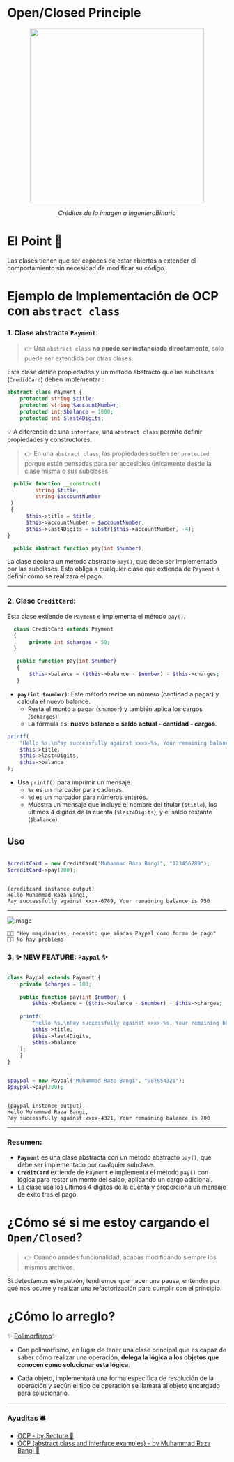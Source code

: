 
# Open/Closed Principle

<p align=center>
  <img src="https://github.com/user-attachments/assets/5c7be335-722b-4511-b0e7-f4207cda023b" height="400" />
</p>

<p align=center>
  <em>Créditos de la imagen a IngenieroBinario</em>
</p>

# El Point 📍
Las clases tienen que ser capaces de estar abiertas a extender el comportamiento sin necesidad de modificar su código. 


# Ejemplo de Implementación de OCP con `abstract class`

### 1. **Clase abstracta `Payment`**:
  > 👉 Una `abstract class` __no puede ser instanciada directamente__, solo puede ser extendida por otras clases.

Esta clase define propiedades y un método abstracto que las subclases (`CredidCard`) deben implementar :

   ```php
   abstract class Payment {
       protected string $title;
       protected string $accountNumber;
       protected int $balance = 1000;
       protected int $last4Digits;
   ```

💡 A diferencia de una `interface`, una `abstract class` permite definir propiedades y constructores.

> 👉 En una `abstract class`, las propiedades suelen ser `protected` porque están pensadas para ser accesibles únicamente desde la clase misma o sus subclases

 ```php
   public function __construct(
          string $title, 
          string $accountNumber
  )
  {
       $this->title = $title;
       $this->accountNumber = $accountNumber;
       $this->last4Digits = substr($this->accountNumber, -4);
 }

   public abstract function pay(int $number);
```

La clase declara un método abstracto `pay()`, que debe ser implementado por las subclases. Esto obliga a cualquier clase que extienda de `Payment` a definir cómo se realizará el pago.

---

### 2. **Clase `CreditCard`**:

Esta clase extiende de `Payment` e implementa el método `pay()`.

```php
  class CreditCard extends Payment
  {
       private int $charges = 50;
  }
```

```php
   public function pay(int $number)
   {
       $this->balance = ($this->balance - $number) - $this->charges;
   }
```

   - **`pay(int $number)`**: Este método recibe un número (cantidad a pagar) y calcula el nuevo balance.
     - Resta el monto a pagar (`$number`) y también aplica los cargos (`$charges`).
     - La fórmula es: **nuevo balance = saldo actual - cantidad - cargos**.

  ```php
  printf(
      "Hello %s,\nPay successfully against xxxx-%s, Your remaining balance is %d\n", 
      $this->title, 
      $this->last4Digits, 
      $this->balance
  );

```

   - Usa `printf()` para imprimir un mensaje.
     - `%s` es un marcador para cadenas.
     - `%d` es un marcador para números enteros.
     - Muestra un mensaje que incluye el nombre del titular (`$title`), los últimos 4 dígitos de la cuenta (`$last4Digits`), y el saldo restante (`$balance`).

## Uso 
```php

$creditCard = new CreditCard("Muhammad Raza Bangi", "123456789");
$creditCard->pay(200);

```

```plaintext

(creditcard instance output)
Hello Muhammad Raza Bangi,
Pay successfully against xxxx-6789, Your remaining balance is 750

```

---

![image](https://github.com/user-attachments/assets/3065b367-415d-44c7-a0a6-8db95106e7af)


```plaintext
👨‍🦲 "Hey maquinarias, necesito que añadas Paypal como forma de pago" 
👨‍💻 No hay problemo
```

### 3. ✨ NEW FEATURE:  `Paypal` ✨

```php

class Paypal extends Payment {
    private $charges = 100;
    
    public function pay(int $number) {
        $this->balance = ($this->balance - $number) - $this->charges;
        
    printf(
        "Hello %s,\nPay successfully against xxxx-%s, Your remaining balance is %d\n", 
        $this->title, 
        $this->last4Digits, 
        $this->balance
    );
    }
}

```

```php

$paypal = new Paypal("Muhammad Raza Bangi", "987654321");
$paypal->pay(200);

```

```plaintext

(paypal instance output)
Hello Muhammad Raza Bangi,
Pay successfully against xxxx-4321, Your remaining balance is 700

```
---

### Resumen:
- **`Payment`** es una clase abstracta con un método abstracto `pay()`, que debe ser implementado por cualquier subclase.
- **`CreditCard`** extiende de `Payment` e implementa el método `pay()` con lógica para restar un monto del saldo, aplicando un cargo adicional.
- La clase usa los últimos 4 dígitos de la cuenta y proporciona un mensaje de éxito tras el pago.


# ¿Cómo sé si me estoy cargando el `Open/Closed`?

> 👉 Cuando añades funcionalidad, acabas modificando siempre los mismos archivos.

Si detectamos este patrón, tendremos que hacer una pausa, entender por qué nos ocurre y realizar una refactorización para cumplir con el principio.

# ¿Cómo lo arreglo? 

✨ [Polimorfismo](https://github.com/thaishdz/mastering-php/blob/main/Polimorfismo/README.md)✨

- Con polimorfismo, en lugar de tener una clase principal que es capaz de saber cómo realizar una operación, __delega la lógica a los objetos que conocen como solucionar esta lógica__.

- Cada objeto, implementará una forma específica de resolución de la operación y según el tipo de operación se llamará al objeto encargado para solucionarlo.

---

### Ayuditas 🛎️

- [OCP - by Secture 📰](https://secture.com/blog/principios-solid-open-close-principle/)
- [OCP (abstract class and interface examples) - by Muhammad Raza Bangi 📰](https://blog.devgenius.io/open-closed-principle-ocp-by-using-php-solid-principle-f0ceae519bcf)
